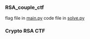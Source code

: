 ### RSA_couple_ctf

flag file in [main.py](https://github.com/iamironman1233/RSA_couple_ctf/blob/main/main.py)
code file in [solve.py](https://github.com/iamironman1233/RSA_couple_ctf/blob/main/solve.py)

### Crypto RSA CTF
